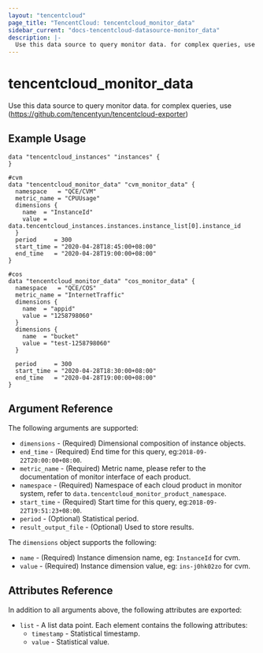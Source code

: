 ```yaml
---
layout: "tencentcloud"
page_title: "TencentCloud: tencentcloud_monitor_data"
sidebar_current: "docs-tencentcloud-datasource-monitor_data"
description: |-
  Use this data source to query monitor data. for complex queries, use (https://github.com/tencentyun/tencentcloud-exporter)
---
```


# tencentcloud_monitor_data

Use this data source to query monitor data. for complex queries, use (https://github.com/tencentyun/tencentcloud-exporter)

## Example Usage

```hcl
data "tencentcloud_instances" "instances" {
}

#cvm
data "tencentcloud_monitor_data" "cvm_monitor_data" {
  namespace   = "QCE/CVM"
  metric_name = "CPUUsage"
  dimensions {
    name  = "InstanceId"
    value = data.tencentcloud_instances.instances.instance_list[0].instance_id
  }
  period     = 300
  start_time = "2020-04-28T18:45:00+08:00"
  end_time   = "2020-04-28T19:00:00+08:00"
}

#cos
data "tencentcloud_monitor_data" "cos_monitor_data" {
  namespace   = "QCE/COS"
  metric_name = "InternetTraffic"
  dimensions {
    name  = "appid"
    value = "1258798060"
  }
  dimensions {
    name  = "bucket"
    value = "test-1258798060"
  }

  period     = 300
  start_time = "2020-04-28T18:30:00+08:00"
  end_time   = "2020-04-28T19:00:00+08:00"
}
```

## Argument Reference

The following arguments are supported:

* `dimensions` - (Required) Dimensional composition of instance objects.
* `end_time` - (Required) End time for this query, eg:`2018-09-22T20:00:00+08:00`.
* `metric_name` - (Required) Metric name, please refer to the documentation of monitor interface of each product.
* `namespace` - (Required) Namespace of each cloud product in monitor system, refer to `data.tencentcloud_monitor_product_namespace`.
* `start_time` - (Required) Start time for this query, eg:`2018-09-22T19:51:23+08:00`.
* `period` - (Optional) Statistical period.
* `result_output_file` - (Optional) Used to store results.

The `dimensions` object supports the following:

* `name` - (Required) Instance dimension name, eg: `InstanceId` for cvm.
* `value` - (Required) Instance dimension value, eg: `ins-j0hk02zo` for cvm.

## Attributes Reference

In addition to all arguments above, the following attributes are exported:

* `list` - A list data point. Each element contains the following attributes:
  * `timestamp` - Statistical timestamp.
  * `value` - Statistical value.


